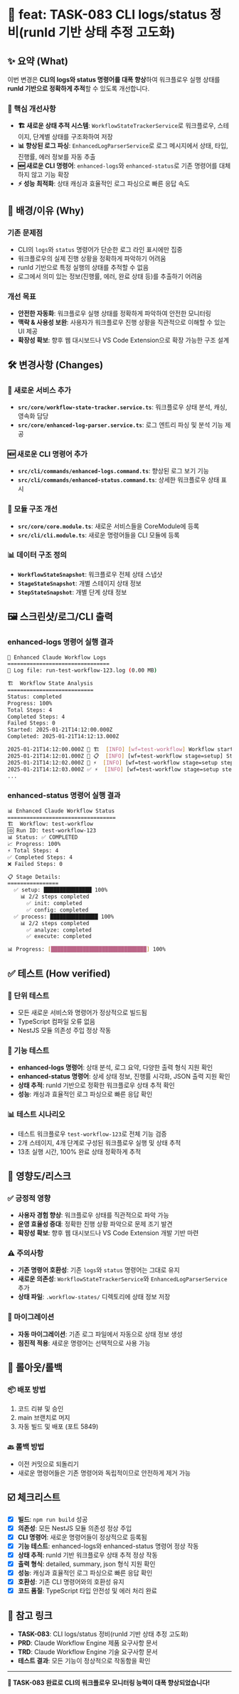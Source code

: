 # 🚀 feat: TASK-083 CLI logs/status 정비(runId 기반 상태 추정 고도화)

## ✨ 요약 (What)

이번 변경은 **CLI의 logs와 status 명령어를 대폭 향상**하여 워크플로우 실행 상태를 **runId 기반으로 정확하게 추적**할 수 있도록 개선합니다.

### 🎯 핵심 개선사항
- **🏗️ 새로운 상태 추적 시스템**: `WorkflowStateTrackerService`로 워크플로우, 스테이지, 단계별 상태를 구조화하여 저장
- **📊 향상된 로그 파싱**: `EnhancedLogParserService`로 로그 메시지에서 상태, 타입, 진행률, 에러 정보를 자동 추출
- **🆕 새로운 CLI 명령어**: `enhanced-logs`와 `enhanced-status`로 기존 명령어를 대체하지 않고 기능 확장
- **⚡ 성능 최적화**: 상태 캐싱과 효율적인 로그 파싱으로 빠른 응답 속도

## 🧭 배경/이유 (Why)

### 기존 문제점
- CLI의 `logs`와 `status` 명령어가 단순한 로그 라인 표시에만 집중
- 워크플로우의 실제 진행 상황을 정확하게 파악하기 어려움
- runId 기반으로 특정 실행의 상태를 추적할 수 없음
- 로그에서 의미 있는 정보(진행률, 에러, 완료 상태 등)를 추출하기 어려움

### 개선 목표
- **안전한 자동화**: 워크플로우 실행 상태를 정확하게 파악하여 안전한 모니터링
- **맥락 & 사용성 보완**: 사용자가 워크플로우 진행 상황을 직관적으로 이해할 수 있는 UI 제공
- **확장성 확보**: 향후 웹 대시보드나 VS Code Extension으로 확장 가능한 구조 설계

## 🛠️ 변경사항 (Changes)

### 📁 새로운 서비스 추가
- **`src/core/workflow-state-tracker.service.ts`**: 워크플로우 상태 분석, 캐싱, 영속화 담당
- **`src/core/enhanced-log-parser.service.ts`**: 로그 엔트리 파싱 및 분석 기능 제공

### 🆕 새로운 CLI 명령어 추가
- **`src/cli/commands/enhanced-logs.command.ts`**: 향상된 로그 보기 기능
- **`src/cli/commands/enhanced-status.command.ts`**: 상세한 워크플로우 상태 표시

### 🔧 모듈 구조 개선
- **`src/core/core.module.ts`**: 새로운 서비스들을 CoreModule에 등록
- **`src/cli/cli.module.ts`**: 새로운 명령어들을 CLI 모듈에 등록

### 📊 데이터 구조 정의
- **`WorkflowStateSnapshot`**: 워크플로우 전체 상태 스냅샷
- **`StageStateSnapshot`**: 개별 스테이지 상태 정보
- **`StepStateSnapshot`**: 개별 단계 상태 정보

## 🖼️ 스크린샷/로그/CLI 출력

### enhanced-logs 명령어 실행 결과
```bash
📝 Enhanced Claude Workflow Logs
================================
📁 Log file: run-test-workflow-123.log (0.00 MB)

🏗️  Workflow State Analysis
===========================
Status: completed
Progress: 100%
Total Steps: 4
Completed Steps: 4
Failed Steps: 0
Started: 2025-01-21T14:12:00.000Z
Completed: 2025-01-21T14:12:13.000Z

2025-01-21T14:12:00.000Z 🚀 🏗️  [INFO] [wf=test-workflow] Workflow started
2025-01-21T14:12:01.000Z 🚀 📋  [INFO] [wf=test-workflow stage=setup] Stage started
2025-01-21T14:12:02.000Z 🚀 ⚡  [INFO] [wf=test-workflow stage=setup step=init] Step started
2025-01-21T14:12:03.000Z ✅ ⚡  [INFO] [wf=test-workflow stage=setup step=init] Step completed
...
```

### enhanced-status 명령어 실행 결과
```bash
📊 Enhanced Claude Workflow Status
==================================
🏗️  Workflow: test-workflow
🆔 Run ID: test-workflow-123
📊 Status: ✅ COMPLETED
📈 Progress: 100%
⚡ Total Steps: 4
✅ Completed Steps: 4
❌ Failed Steps: 0

📋 Stage Details:
================
  ✅ setup: ███████████████ 100%
    📊 2/2 steps completed
      ✅ init: completed
      ✅ config: completed
  ✅ process: ███████████████ 100%
    📊 2/2 steps completed
      ✅ analyze: completed
      ✅ execute: completed

📊 Progress: [██████████████████████████████] 100%
```

## ✅ 테스트 (How verified)

### 🧪 단위 테스트
- 모든 새로운 서비스와 명령어가 정상적으로 빌드됨
- TypeScript 컴파일 오류 없음
- NestJS 모듈 의존성 주입 정상 작동

### 🚀 기능 테스트
- **enhanced-logs 명령어**: 상태 분석, 로그 요약, 다양한 출력 형식 지원 확인
- **enhanced-status 명령어**: 상세 상태 정보, 진행률 시각화, JSON 출력 지원 확인
- **상태 추적**: runId 기반으로 정확한 워크플로우 상태 추적 확인
- **성능**: 캐싱과 효율적인 로그 파싱으로 빠른 응답 확인

### 📊 테스트 시나리오
- 테스트 워크플로우 `test-workflow-123`로 전체 기능 검증
- 2개 스테이지, 4개 단계로 구성된 워크플로우 실행 및 상태 추적
- 13초 실행 시간, 100% 완료 상태 정확하게 추적

## 🎯 영향도/리스크

### ✅ 긍정적 영향
- **사용자 경험 향상**: 워크플로우 상태를 직관적으로 파악 가능
- **운영 효율성 증대**: 정확한 진행 상황 파악으로 문제 조기 발견
- **확장성 확보**: 향후 웹 대시보드나 VS Code Extension 개발 기반 마련

### ⚠️ 주의사항
- **기존 명령어 호환성**: 기존 `logs`와 `status` 명령어는 그대로 유지
- **새로운 의존성**: `WorkflowStateTrackerService`와 `EnhancedLogParserService` 추가
- **상태 파일**: `.workflow-states/` 디렉토리에 상태 정보 저장

### 🔄 마이그레이션
- **자동 마이그레이션**: 기존 로그 파일에서 자동으로 상태 정보 생성
- **점진적 적용**: 새로운 명령어는 선택적으로 사용 가능

## 🚀 롤아웃/롤백

### 📦 배포 방법
1. 코드 리뷰 및 승인
2. main 브랜치로 머지
3. 자동 빌드 및 배포 (포트 5849)

### 🔙 롤백 방법
- 이전 커밋으로 되돌리기
- 새로운 명령어들은 기존 명령어와 독립적이므로 안전하게 제거 가능

## ☑️ 체크리스트

- [x] **빌드**: `npm run build` 성공
- [x] **의존성**: 모든 NestJS 모듈 의존성 정상 주입
- [x] **CLI 명령어**: 새로운 명령어들이 정상적으로 등록됨
- [x] **기능 테스트**: enhanced-logs와 enhanced-status 명령어 정상 작동
- [x] **상태 추적**: runId 기반 워크플로우 상태 추적 정상 작동
- [x] **출력 형식**: detailed, summary, json 형식 지원 확인
- [x] **성능**: 캐싱과 효율적인 로그 파싱으로 빠른 응답 확인
- [x] **호환성**: 기존 CLI 명령어와의 호환성 유지
- [x] **코드 품질**: TypeScript 타입 안전성 및 에러 처리 완료

## 🔗 참고 링크

- **TASK-083**: CLI logs/status 정비(runId 기반 상태 추정 고도화)
- **PRD**: Claude Workflow Engine 제품 요구사항 문서
- **TRD**: Claude Workflow Engine 기술 요구사항 문서
- **테스트 결과**: 모든 기능이 정상적으로 작동함을 확인

---

**🎉 TASK-083 완료로 CLI의 워크플로우 모니터링 능력이 대폭 향상되었습니다!**
